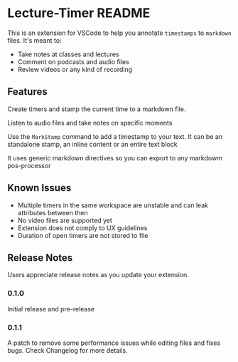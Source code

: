 # Lecture-Timer README

This is an extension for VSCode to help you annotate `timestamps` to `markdown` files. It's meant to:

- Take notes at classes and lectures
- Comment on podcasts and audio files
- Review videos or any kind of recording

## Features

Create timers and stamp the current time to a markdown file.

Listen to audio files and take notes on specific moments

Use the `MarkStamp` command to add a timestamp to your text. It can be an standalone stamp, an inline content or an entire text block

It uses generic markdown directives so you can export to any markdowm pos-processor

## Known Issues

- Multiple timers in the same workspace are unstable and can leak attributes between then
- No video files are supported yet
- Extension does not comply to UX guidelines
- Duration of open timers are not stored to file

## Release Notes

Users appreciate release notes as you update your extension.

### 0.1.0

Initial release and pre-release

### 0.1.1

A patch to remove some performance issues while editing files and fixes bugs. Check Changelog for more details.